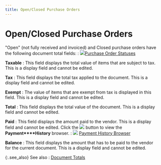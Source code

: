 ```yaml
---
title: Open/Closed Purchase Orders
---
```


# Open/Closed Purchase Orders


"Open" (not fully received and invoiced) and Closed purchase  orders have the following document total fields:
: ![]({{site.pp_baseurl}}/img/lens.gif)[Purchase  Order Statuses]({{site.pp_baseurl}}/purc-proc/pos/po-processes/mark-open-complete/mark_a_purchase_order_open_complete_po_status_purhcase_content.html)


**Taxable**
: This field displays the total value of items that  are subject to tax. This is a display field and cannot be edited.


**Tax**
: This field displays the total tax applied to the  document. This is a display field and cannot be edited.


**Exempt**
: The value of items that are exempt from tax is displayed  in this field. This is a display field and cannot be edited.


**Total**
: This field displays the total value of the document.  This is a display field and cannot be edited.


**Paid**
: This field displays the amount paid to the vendor.  This is a display field and cannot be edited. Click the ![]({{site.pp_baseurl}}/img/pur_document_alias.gif) button to view the **Payment****History** browser.
: ![]({{site.pp_baseurl}}/img/lens.gif) [Payment  History Browser]({{site.pp_baseurl}}/purc-proc/pos/po-processes/payments/payment-history/payment_history_pur.html)


**Balance**
: This field displays the amount that has to be paid  to the vendor for the current document. This is a display field and cannot  be edited.


{:.see_also}
See also
: [Document  Totals]({{site.pp_baseurl}}/misc/document_totals_step_by_step_po.html)
